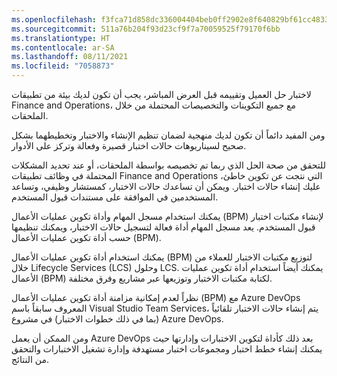 ```yaml
---
ms.openlocfilehash: f3fca71d858dc336004404beb0ff2902e8f640829bf61cc4833c30e18a13a5d2
ms.sourcegitcommit: 511a76b204f93d23cf9f7a70059525f79170f6bb
ms.translationtype: HT
ms.contentlocale: ar-SA
ms.lasthandoff: 08/11/2021
ms.locfileid: "7058873"
---
```

لاختبار حل العميل وتقييمه قبل العرض المباشر، يجب أن تكون لديك بيئة من تطبيقات Finance and Operations، مع جميع التكوينات والتخصيصات المحتملة من خلال الملحقات.

ومن المفيد دائماً أن تكون لديك منهجية لضمان تنظيم الإنشاء والاختبار وتخطيطهما بشكل صحيح لسيناريوهات حالات اختبار قصيرة وفعالة وتركز على الأدوار.

للتحقق من صحة الحل الذي ربما تم تخصيصه بواسطة الملحقات، أو عند تحديد المشكلات المحتملة في وظائف تطبيقات Finance and Operations التي نتجت عن تكوين خاطئ، عليك إنشاء حالات اختبار. ويمكن أن تساعدك حالات الاختبار، كمستشار وظيفي، وتساعد المستخدمين في الموافقة على مستندات قبول المستخدم.

يمكنك استخدام مسجل المهام وأداة تكوين عمليات الأعمال (BPM) لإنشاء مكتبات اختبار قبول المستخدم. يعد مسجل المهام أداة فعالة لتسجيل حالات الاختبار، ويمكنك تنظيمها حسب أداة تكوين عمليات الأعمال (BPM).

يمكنك استخدام أداة تكوين عمليات الأعمال (BPM) لتوزيع مكتبات الاختبار للعملاء من خلال Lifecycle Services (LCS) وحلول LCS. يمكنك أيضاً استخدام أداة تكوين عمليات الأعمال (BPM) لكتابة مكتبات الاختبار وتوزيعها عبر مشاريع وفرق مختلفة.

نظراً لعدم إمكانية مزامنة أداة تكوين عمليات الأعمال (BPM) مع Azure DevOps المعروف سابقاً باسم Visual Studio Team Services، يتم إنشاء حالات الاختبار تلقائياً (بما في ذلك خطوات الاختبار) في مشروع Azure DevOps.

ومن الممكن أن يعمل Azure DevOps بعد ذلك كأداة لتكوين الاختبارات وإدارتها حيث يمكنك إنشاء خطط اختبار ومجموعات اختبار مستهدفة وإدارة تشغيل الاختبارات والتحقق من النتائج.
